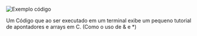 ![Exemplo código](https://github.com/user-attachments/assets/306e00ae-01ac-4c77-a6be-db1d33d15301)

Um Código que ao ser executado em um terminal exibe um pequeno tutorial de apontadores e arrays em C.
(Como o uso de & e *)
